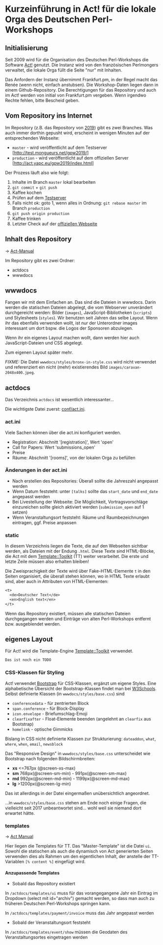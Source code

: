 # Kurzeinführung in Act! für die lokale Orga des Deutschen Perl-Workshops

## Initialisierung

Seit 2009 wird für die Organisation des Deutschen Perl-Workshops die Software [Act!](http://act.mongueurs.net/) genutzt.
Die Instanz wird von den französischen Perlmongers verwaltet, die lokale Orga füllt die Seite "nur" mit Inhalten.

Das Anfordern der Instanz übernimmt Frankfurt.pm, in der Regel macht das Renée (wenn nicht, einfach anstubsen).
Die Workshop-Daten liegen dann in einem Github-Repository. Die Berechtigungen für das Repository und auch im Act! 
werden von initial von Frankfurt.pm vergeben. Wenn irgendwo Rechte fehlen, bitte Bescheid geben.

## Vom Repository ins Internet

Im Repository (z.B. das Repository von
[2019](https://github.com/Act-Conferences/gpw2019)) gibt es zwei
Branches. Was auch immer dorthin gepusht wird, erscheint in wenigen
Minuten auf der entsprechenden Webseite:

   * `master` - wird veröffentlicht auf dem Testserver [http://test.mongueurs.net/gpw2019/]
   * `production` - wird veröffentlicht auf dem offiziellen Server [http://act.yapc.eu/gpw2019/index.html]

Der Prozess läuft also wie folgt:

   1. Inhalte im Branch `master` lokal bearbeiten
   2. `git commit` + `git push`
   3. Kaffee kochen
   4. Prüfen auf dem [Testserver](http://test.mongueurs.net/gpw2019/)
   5. Falls nicht ok: goto 1, wenn alles in Ordnung: `git rebase master` im Branch `production`
   6. `git push origin production`
   7. Kaffee trinken
   8. Letzter Check auf der [offiziellen Webseite](http://act.yapc.eu/gpw2019/index.html)


## Inhalt des Repository

-> [Act-Manual](http://act.mongueurs.net/doc/Manual/Organizer/Layout.html)

Im Repository gibt es zwei Ordner:

* actdocs
* wwwdocs

## wwwdocs

Fangen wir mit dem Einfachen an. Das sind die Dateien in wwwdocs. Darin werden die statischen Dateien abgelegt, die vom Webserver unverändert durchgereicht werden:
Bilder (`images`), JavaScript-Bibliotheken (`scripts`) und Stylesheets (`styles`).
Wir benutzen seit Jahren das selbe Layout. Wenn ihr das ebenfalls verwenden wollt, ist nur der Unterordner images
interessant um dort bspw. die Logos der Sponsoren abzulegen.

Wenn ihr ein eigenes Layout machen wollt, dann werden hier auch JavaScript-Dateien und CSS abgelegt.

Zum eigenen Layout später mehr.

*FIXME:* Die Datei `wwwdocs/styles/bronx-in-style.css` wird nicht verwendet und referenziert ein nicht (mehr) existierendes Bild `images/caravan-2048x400.jpeg`.

## actdocs

Das Verzeichnis `actdocs` ist wesentlich interessanter...

Die wichtigste Datei zuerst: [conf/act.ini](./conf/act.ini). 

### act.ini

Viele Sachen können über die act.ini konfiguriert werden.

 * Registration: Abschnitt '[registration]', Wert 'open' 
 * Call for Papers: Wert 'submissions_open'
 * Preise
 * Räume: Abschnitt '[rooms]', von der lokalen Orga zu befüllen

### Änderungen in der act.ini

  * Nach erstellen des Repositories: Überall sollte die Jahreszahl angepasst werden
  * Wenn Datum feststeht: unter `[talks]` sollte das `start_date` und `end_date` angepasst werden
  * Bei Livestellung der Webseite: Die Möglichkeit, Vortragsvorschläge einzureichen sollte gleich aktiviert werden (`submission_open` auf 1 setzen)
  * Wenn Veranstaltungsort feststeht: Räume und Raumbezeichnungen eintragen, ggf. Preise anpassen

### static

In diesem Verzeichnis liegen die Texte, die auf den Webseiten sichtbar
werden, als Dateien mit der Endung `.html`.  Diese Texte sind
HTML-Blöcke, die Act mit dem
[Template::Toolkit](https://metacpan.org/pod/Template::Toolkit) (TT) weiter
verarbeitet.  Die erste und letzte Zeile müssen also erhalten bleiben!

Die Zweisprachigkeit der Texte wird über Fake-HTML-Elemente `t` in den
Seiten organisiert, die überall stehen können, wo in HTML Texte
erlaubt sind, aber auch in Attributen von HTML-Elementen:

```txt
<t>
  <de>Deutscher Text</de>
  <en>English text</en>
</t>
```

Wenn das Repository existiert, müssen alle statischen Dateien durchgegangen werden und Einträge von alten Perl-Workshops entfernt bzw. ausgeblendet werden.

## eigenes Layout

Für Act! wird die Template-Engine [Template::Toolkit](https://metacpan.org/pod/Template::Toolkit) verwendet.

```txt
Das ist noch ein TODO
```

### CSS-Klassen für Styling

Act! verwendet [Bootstrap](https://github.com/twbs/bootstrap) für CSS-Klassen, ergänzt um eigene Styles.
Eine alphabetische Übersicht der Bootstrap-Klassen findet man bei [W3Schools](https://www.w3schools.com/bootstrap/bootstrap_ref_all_classes.asp).
Selbst definierte Klassen (in `wwwdocs/styles/base.css`) sind
 * `conferencedata` - für zentrierten Block
 * `span.conference` - für Block-Display
 * `icon.envelope` - Briefumschlag-Emoji
 * `clearfixafter` - Float-Elemente beenden (angelehnt an `clearfix` aus Bootstrap)
 * `homelink` - optische Gimmicks

Bislang in CSS nicht definierte Klassen zur Strukturierung: `dateaddon`, `what`, `where`, `when`, `email`, `newsblock`

Das "Responsive Design" in `wwwdocs/styles/base.css` unterscheidet
wie Bootstrap nach folgenden Bildschirmbreiten:
 * **xs** <=767px (@screen-xs-max)
 * **sm** 768px(@screen-sm-min) - 991px(@screen-sm-max)
 * **md** 992px(@screen-md-min) - 1199px(@screen-md-max)
 * **lg** >1200px(@screen-lg-min)

Das ist allerdings in der Datei eingermaßen unübersichtlich angeordnet.

...in `wwwdocs/styles/base.css` stehen am Ende noch einige Fragen, die
vielleicht seit 2017 unbeantwortet sind... wohl weil sie niemand dort
erwartet hätte.


### templates

-> [Act Manual](http://act.mongueurs.net/doc/Manual/Organizer/Templates.html)

Hier liegen die Templates für TT.  Das "Master-Template" ist die Datei
`ui`.  Sowohl die statischen als auch die dynamisch von Act
generierten Seiten verwenden dies als Rahmen um den eigentlichen
Inhalt, der anstelle der TT-Variablen `[% content %]` eingefügt wird.

#### Anzupassende Templates

* Sobald das Repository existiert

In `/actdocs/templates/ui` muss für das vorangegangene Jahr ein Eintrag im Dropdown (select mit id="archiv") gemacht werden, so dass man auch zu früheren Deutschen Perl-Workshops springen kann.

In `/actdocs/templates/payment/invoice` muss das Jahr angepasst werden

* Sobald der Veranstaltungsort feststeht

In `/actdocs/templates/event/show` müssen die Geodaten des Veranstaltungsortes eingetragen werden

